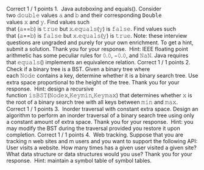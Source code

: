Correct
1 / 1 points
1. 
Java autoboxing and equals(). Consider two 𝚍𝚘𝚞𝚋𝚕𝚎 values 𝚊 and 𝚋 and their corresponding <tt>Double</tt> values 𝚡 and 𝚢.
Find values such that (𝚊==𝚋) is 𝚝𝚛𝚞𝚎 but 𝚡.𝚎𝚚𝚞𝚊𝚕𝚜(𝚢) is 𝚏𝚊𝚕𝚜𝚎.
Find values such that (𝚊==𝚋) is 𝚏𝚊𝚕𝚜𝚎 but 𝚡.𝚎𝚚𝚞𝚊𝚕𝚜(𝚢) is 𝚝𝚛𝚞𝚎.
Note: these interview questions are ungraded and purely for your own enrichment. To get a hint, submit a solution.
Thank you for your response. 
Hint: IEEE floating point arithmetic has some peculiar rules for 𝟶.𝟶, −𝟶.𝟶, and 𝙽𝚊𝙽. Java requires that 𝚎𝚚𝚞𝚊𝚕𝚜() implements an equivalence relation.
Correct
1 / 1 points
2. 
Check if a binary tree is a BST. Given a binary tree where each 𝙽𝚘𝚍𝚎 contains a key, determine whether it is a binary search tree. Use extra space proportional to the height of the tree.
Thank you for your response. 
Hint: design a recursive function 𝚒𝚜𝙱𝚂𝚃(𝙽𝚘𝚍𝚎𝚡,𝙺𝚎𝚢𝚖𝚒𝚗,𝙺𝚎𝚢𝚖𝚊𝚡) that determines whether 𝚡 is the root of a binary search tree with all keys between 𝚖𝚒𝚗 and 𝚖𝚊𝚡.
Correct
1 / 1 points
3. 
Inorder traversal with constant extra space. Design an algorithm to perform an inorder traversal of a binary search tree using only a constant amount of extra space.
Thank you for your response. 
Hint: you may modify the BST during the traversal provided you restore it upon completion.
Correct
1 / 1 points
4. 
Web tracking. Suppose that you are tracking n web sites and m users and you want to support the following API:
User visits a website.
How many times has a given user visited a given site?
What data structure or data structures would you use?
Thank you for your response. 
Hint: maintain a symbol table of symbol tables.


